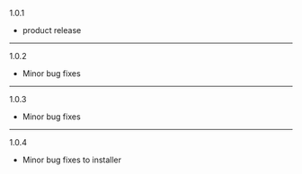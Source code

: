 1.0.1
+ product release
___
1.0.2
+ Minor bug fixes
___
1.0.3
+ Minor bug fixes
___
1.0.4
+ Minor bug fixes to installer